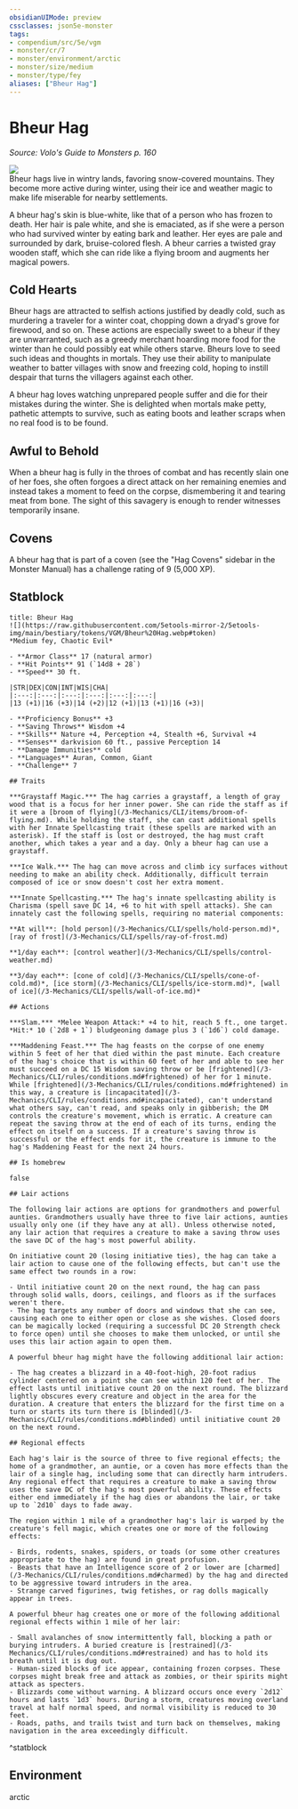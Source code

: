 ```yaml
---
obsidianUIMode: preview
cssclasses: json5e-monster
tags:
- compendium/src/5e/vgm
- monster/cr/7
- monster/environment/arctic
- monster/size/medium
- monster/type/fey
aliases: ["Bheur Hag"]
---
```

# Bheur Hag
*Source: Volo's Guide to Monsters p. 160*  

![](https://raw.githubusercontent.com/5etools-mirror-2/5etools-img/main/bestiary/VGM/Bheur%20Hag.webp#right)  
Bheur hags live in wintry lands, favoring snow-covered mountains. They become more active during winter, using their ice and weather magic to make life miserable for nearby settlements.

A bheur hag's skin is blue-white, like that of a person who has frozen to death. Her hair is pale white, and she is emaciated, as if she were a person who had survived winter by eating bark and leather. Her eyes are pale and surrounded by dark, bruise-colored flesh. A bheur carries a twisted gray wooden staff, which she can ride like a flying broom and augments her magical powers.

## Cold Hearts

Bheur hags are attracted to selfish actions justified by deadly cold, such as murdering a traveler for a winter coat, chopping down a dryad's grove for firewood, and so on. These actions are especially sweet to a bheur if they are unwarranted, such as a greedy merchant hoarding more food for the winter than he could possibly eat while others starve. Bheurs love to seed such ideas and thoughts in mortals. They use their ability to manipulate weather to batter villages with snow and freezing cold, hoping to instill despair that turns the villagers against each other.

A bheur hag loves watching unprepared people suffer and die for their mistakes during the winter. She is delighted when mortals make petty, pathetic attempts to survive, such as eating boots and leather scraps when no real food is to be found.

## Awful to Behold

When a bheur hag is fully in the throes of combat and has recently slain one of her foes, she often forgoes a direct attack on her remaining enemies and instead takes a moment to feed on the corpse, dismembering it and tearing meat from bone. The sight of this savagery is enough to render witnesses temporarily insane.

## Covens

A bheur hag that is part of a coven (see the "Hag Covens" sidebar in the Monster Manual) has a challenge rating of 9 (5,000 XP).


## Statblock

```ad-statblock
title: Bheur Hag
![](https://raw.githubusercontent.com/5etools-mirror-2/5etools-img/main/bestiary/tokens/VGM/Bheur%20Hag.webp#token)
*Medium fey, Chaotic Evil*

- **Armor Class** 17 (natural armor)
- **Hit Points** 91 (`14d8 + 28`) 
- **Speed** 30 ft.

|STR|DEX|CON|INT|WIS|CHA|
|:---:|:---:|:---:|:---:|:---:|:---:|
|13 (+1)|16 (+3)|14 (+2)|12 (+1)|13 (+1)|16 (+3)|

- **Proficiency Bonus** +3
- **Saving Throws** Wisdom +4
- **Skills** Nature +4, Perception +4, Stealth +6, Survival +4
- **Senses** darkvision 60 ft., passive Perception 14
- **Damage Immunities** cold
- **Languages** Auran, Common, Giant
- **Challenge** 7

## Traits

***Graystaff Magic.*** The hag carries a graystaff, a length of gray wood that is a focus for her inner power. She can ride the staff as if it were a [broom of flying](/3-Mechanics/CLI/items/broom-of-flying.md). While holding the staff, she can cast additional spells with her Innate Spellcasting trait (these spells are marked with an asterisk). If the staff is lost or destroyed, the hag must craft another, which takes a year and a day. Only a bheur hag can use a graystaff.

***Ice Walk.*** The hag can move across and climb icy surfaces without needing to make an ability check. Additionally, difficult terrain composed of ice or snow doesn't cost her extra moment.

***Innate Spellcasting.*** The hag's innate spellcasting ability is Charisma (spell save DC 14, +6 to hit with spell attacks). She can innately cast the following spells, requiring no material components:

**At will**: [hold person](/3-Mechanics/CLI/spells/hold-person.md)*, [ray of frost](/3-Mechanics/CLI/spells/ray-of-frost.md)

**1/day each**: [control weather](/3-Mechanics/CLI/spells/control-weather.md)

**3/day each**: [cone of cold](/3-Mechanics/CLI/spells/cone-of-cold.md)*, [ice storm](/3-Mechanics/CLI/spells/ice-storm.md)*, [wall of ice](/3-Mechanics/CLI/spells/wall-of-ice.md)*

## Actions

***Slam.*** *Melee Weapon Attack:* +4 to hit, reach 5 ft., one target. *Hit:* 10 (`2d8 + 1`) bludgeoning damage plus 3 (`1d6`) cold damage.

***Maddening Feast.*** The hag feasts on the corpse of one enemy within 5 feet of her that died within the past minute. Each creature of the hag's choice that is within 60 feet of her and able to see her must succeed on a DC 15 Wisdom saving throw or be [frightened](/3-Mechanics/CLI/rules/conditions.md#frightened) of her for 1 minute. While [frightened](/3-Mechanics/CLI/rules/conditions.md#frightened) in this way, a creature is [incapacitated](/3-Mechanics/CLI/rules/conditions.md#incapacitated), can't understand what others say, can't read, and speaks only in gibberish; the DM controls the creature's movement, which is erratic. A creature can repeat the saving throw at the end of each of its turns, ending the effect on itself on a success. If a creature's saving throw is successful or the effect ends for it, the creature is immune to the hag's Maddening Feast for the next 24 hours.

## Is homebrew

false

## Lair actions

The following lair actions are options for grandmothers and powerful aunties. Grandmothers usually have three to five lair actions, aunties usually only one (if they have any at all). Unless otherwise noted, any lair action that requires a creature to make a saving throw uses the save DC of the hag's most powerful ability.

On initiative count 20 (losing initiative ties), the hag can take a lair action to cause one of the following effects, but can't use the same effect two rounds in a row:

- Until initiative count 20 on the next round, the hag can pass through solid walls, doors, ceilings, and floors as if the surfaces weren't there.  
- The hag targets any number of doors and windows that she can see, causing each one to either open or close as she wishes. Closed doors can be magically locked (requiring a successful DC 20 Strength check to force open) until she chooses to make them unlocked, or until she uses this lair action again to open them.  

A powerful bheur hag might have the following additional lair action:

- The hag creates a blizzard in a 40-foot-high, 20-foot radius cylinder centered on a point she can see within 120 feet of her. The effect lasts until initiative count 20 on the next round. The blizzard lightly obscures every creature and object in the area for the duration. A creature that enters the blizzard for the first time on a turn or starts its turn there is [blinded](/3-Mechanics/CLI/rules/conditions.md#blinded) until initiative count 20 on the next round.  

## Regional effects

Each hag's lair is the source of three to five regional effects; the home of a grandmother, an auntie, or a coven has more effects than the lair of a single hag, including some that can directly harm intruders. Any regional effect that requires a creature to make a saving throw uses the save DC of the hag's most powerful ability. These effects either end immediately if the hag dies or abandons the lair, or take up to `2d10` days to fade away.

The region within 1 mile of a grandmother hag's lair is warped by the creature's fell magic, which creates one or more of the following effects:

- Birds, rodents, snakes, spiders, or toads (or some other creatures appropriate to the hag) are found in great profusion.  
- Beasts that have an Intelligence score of 2 or lower are [charmed](/3-Mechanics/CLI/rules/conditions.md#charmed) by the hag and directed to be aggressive toward intruders in the area.  
- Strange carved figurines, twig fetishes, or rag dolls magically appear in trees.  

A powerful bheur hag creates one or more of the following additional regional effects within 1 mile of her lair:

- Small avalanches of snow intermittently fall, blocking a path or burying intruders. A buried creature is [restrained](/3-Mechanics/CLI/rules/conditions.md#restrained) and has to hold its breath until it is dug out.  
- Human-sized blocks of ice appear, containing frozen corpses. These corpses might break free and attack as zombies, or their spirits might attack as specters.  
- Blizzards come without warning. A blizzard occurs once every `2d12` hours and lasts `1d3` hours. During a storm, creatures moving overland travel at half normal speed, and normal visibility is reduced to 30 feet.  
- Roads, paths, and trails twist and turn back on themselves, making navigation in the area exceedingly difficult.  
```
^statblock

## Environment

arctic